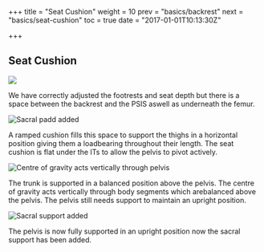 +++
title = "Seat Cushion"
weight = 10
prev = "basics/backrest"
next = "basics/seat-cushion"
toc = true
date = "2017-01-01T10:13:30Z"

+++

## Seat Cushion

![](/en/images/07.jpg)

We have correctly adjusted the footrests and seat depth but there is a space between the backrest and the PSIS aswell as underneath the femur.

![Sacral padd added](/en/images/08.jpg)

A ramped cushion fills this space to support the thighs in a horizontal position giving them a loadbearing throughout their length. The seat cushion is flat under the ITs to allow the pelvis to pivot actively.

![Centre of gravity acts vertically through pelvis](/en/images/09.jpg)

The trunk is supported in a balanced position above the pelvis. The centre of gravity acts vertically through body segments which arebalanced above the pelvis. The pelvis still needs support to maintain an upright position.

![Sacral support added](/en/images/10.jpg)

The pelvis is now fully supported in an upright position now the sacral support has been added.

